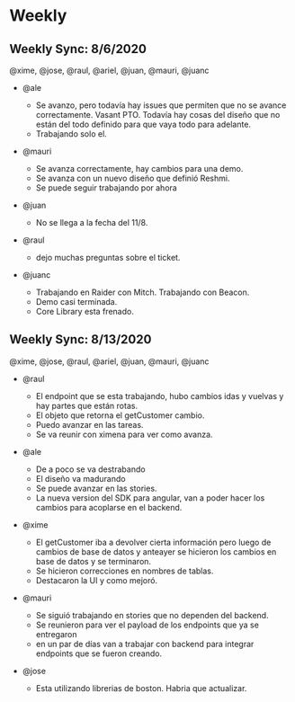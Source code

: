# Weekly

## Weekly Sync: 8/6/2020

@xime, @jose, @raul, @ariel, @juan, @mauri, @juanc

- @ale
  - Se avanzo, pero todavía hay issues que permiten que no se avance correctamente. Vasant PTO. Todavía hay cosas del diseño que no están del todo definido para que vaya todo para adelante.
  - Trabajando solo el.

- @mauri
  - Se avanza correctamente, hay cambios para una demo.
  - Se avanza con un nuevo diseño que definió Reshmi.
  - Se puede seguir trabajando por ahora

- @juan
  - No se llega a la fecha del 11/8.
  
- @raul
  - dejo muchas preguntas sobre el ticket.

- @juanc
  - Trabajando en Raider con Mitch. Trabajando con Beacon.
  - Demo casi terminada.
  - Core Library esta frenado.

## Weekly Sync: 8/13/2020

@xime, @jose, @raul, @ariel, @juan, @mauri, @juanc

- @raul
  - El endpoint que se esta trabajando, hubo cambios idas y vuelvas y hay partes que están rotas.
  - El objeto que retorna el getCustomer cambio.
  - Puedo avanzar en las tareas.
  - Se va reunir con ximena para ver como avanza.

- @ale
  - De a poco se va destrabando
  - El diseño va madurando
  - Se puede avanzar en las stories.
  - La nueva version del SDK para angular, van a poder hacer los cambios para acoplarse en el backend.
  
- @xime
  - El getCustomer iba a devolver cierta información pero luego de cambios de base de datos y anteayer se hicieron los cambios en base de datos y se terminaron.
  - Se hicieron correcciones en nombres de tablas.
  - Destacaron la UI y como mejoró.

- @mauri
  - Se siguió trabajando en stories que no dependen del backend.
  - Se reunieron para ver el payload de los endpoints que ya se entregaron
  - en un par de días van a trabajar con backend para integrar endpoints que se fueron creando.

- @jose
  - Esta utilizando librerias de boston. Habria que actualizar.

